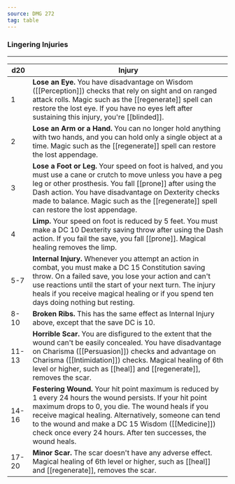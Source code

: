 ```yaml
---
source: DMG 272
tag: table
---
```


### Lingering Injuries
---
|d20|Injury|
|----|------------|
|1|**Lose an Eye.** You have disadvantage on Wisdom ([[Perception]]) checks that rely on sight and on ranged attack rolls. Magic such as the [[regenerate]] spell can restore the lost eye. If you have no eyes left after sustaining this injury, you're [[blinded]].|
|2|**Lose an Arm or a Hand.** You can no longer hold anything with two hands, and you can hold only a single object at a time. Magic such as the [[regenerate]] spell can restore the lost appendage.|
|3|**Lose a Foot or Leg.** Your speed on foot is halved, and you must use a cane or crutch to move unless you have a peg leg or other prosthesis. You fall [[prone]] after using the Dash action. You have disadvantage on Dexterity checks made to balance. Magic such as the [[regenerate]] spell can restore the lost appendage.|
|4|**Limp.** Your speed on foot is reduced by 5 feet. You must make a DC 10 Dexterity saving throw after using the Dash action. If you fail the save, you fall [[prone]]. Magical healing removes the limp.|
|5-7|**Internal Injury.** Whenever you attempt an action in combat, you must make a DC 15 Constitution saving throw. On a failed save, you lose your action and can't use reactions until the start of your next turn. The injury heals if you receive magical healing or if you spend ten days doing nothing but resting.|
|8-10|**Broken Ribs.** This has the same effect as Internal Injury above, except that the save DC is 10.|
|11-13|**Horrible Scar.** You are disfigured to the extent that the wound can't be easily concealed. You have disadvantage on Charisma ([[Persuasion]]) checks and advantage on Charisma ([[Intimidation]]) checks. Magical healing of 6th level or higher, such as [[heal]] and [[regenerate]], removes the scar.|
|14-16|**Festering Wound.** Your hit point maximum is reduced by 1 every 24 hours the wound persists. If your hit point maximum drops to 0, you die. The wound heals if you receive magical healing. Alternatively, someone can tend to the wound and make a DC 15 Wisdom ([[Medicine]]) check once every 24 hours. After ten successes, the wound heals.|
|17-20|**Minor Scar.** The scar doesn't have any adverse effect. Magical healing of 6th level or higher, such as [[heal]] and [[regenerate]], removes the scar.|
